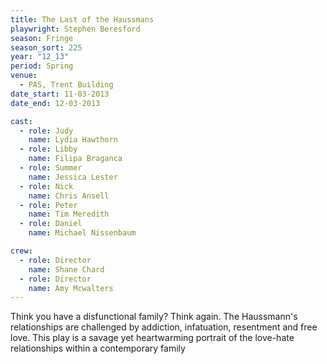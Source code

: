 ```yaml
---
title: The Last of the Haussmans
playwright: Stephen Beresford
season: Fringe
season_sort: 225
year: "12_13"
period: Spring
venue:
  - PAS, Trent Building
date_start: 11-03-2013
date_end: 12-03-2013

cast:
  - role: Judy
    name: Lydia Hawthorn
  - role: Libby
    name: Filipa Braganca
  - role: Summer
    name: Jessica Lester
  - role: Nick
    name: Chris Ansell
  - role: Peter
    name: Tim Meredith
  - role: Daniel
    name: Michael Nissenbaum

crew:
  - role: Director
    name: Shane Chard
  - role: Director
    name: Amy Mcwalters
---
```


Think you have a disfunctional family? Think again. The Haussmann's relationships are challenged by addiction, infatuation, resentment and free love. This play is a savage yet heartwarming portrait of the love-hate relationships within a contemporary family

